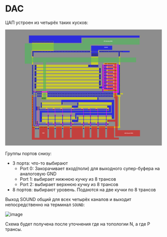 # DAC

ЦАП устроен из четырёх таких кусков:

![PSG_DAC](/imgstore/PSG_DAC.png)

Группы портов снизу:
- 3 порта: что-то выбирают
   - Port 0: Закорачивает вход(поли) для выходного супер-буфера на аналоговую GND
   - Port 1: выбирает нижнюю кучку из 8 трансов
   - Port 2: выбирает верхнюю кучку из 8 трансов
- 8 портов: выбирают уровень. Подаются на две кучки по 8 трансов

Выход SOUND общий для всех четырёх каналов и выходит непосредственно на терминал `SOUND`:

![image](https://user-images.githubusercontent.com/5828819/177565232-0ce7a949-0d31-4bbc-a9c0-457cbd9f13bc.png)

Схема будет получена после уточнения где на топологии N, а где P трансы.
